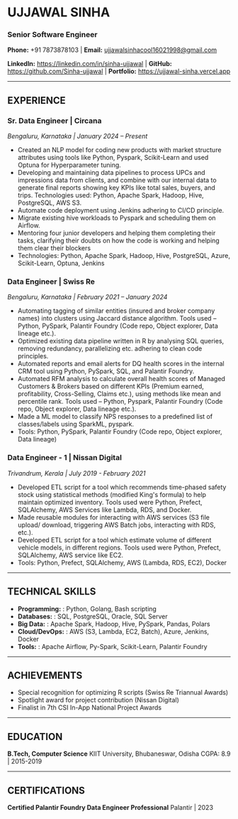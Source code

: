 # UJJAWAL SINHA
### **Senior Software Engineer**

**Phone:** +91 7873878103 | **Email:** ujjawalsinhacool16021998@gmail.com

**LinkedIn:** https://linkedin.com/in/sinha-ujjawal | **GitHub:** https://github.com/Sinha-ujjawal | **Portfolio:** https://ujjawal-sinha.vercel.app

---

## EXPERIENCE

### Sr. Data Engineer | Circana
_Bengaluru, Karnataka | January 2024 – Present_
- Created an NLP model for coding new products with market structure
  attributes using tools like Python, Pyspark, Scikit-Learn and used
  Optuna for Hyperparameter tuning.
- Developing and maintaining data pipelines to process UPCs and impressions
  data from clients, and combine with our internal data to generate final
  reports showing key KPIs like total sales, buyers, and trips. Technologies
  used: Python, Apache Spark, Hadoop, Hive, PostgreSQL, AWS S3.
- Automate code deployment using Jenkins adhering to CI/CD principle.
- Migrate existing hive workloads to Pyspark and scheduling them on Airflow.
- Mentoring four junior developers and helping them completing their tasks,
  clarifying their doubts on how the code is working and helping them clear
  their blockers
- Technologies: Python, Apache Spark, Hadoop, Hive, PostgreSQL, Azure, Scikit-Learn,
                Optuna, Jenkins

### Data Engineer | Swiss Re
_Bengaluru, Karnataka | February 2021 – January 2024_
- Automating tagging of similar entities (insured and broker company names)
  into clusters using Jaccard distance algorithm. Tools used – Python, PySpark,
  Palantir Foundry (Code repo, Object explorer, Data lineage etc.).
- Optimized existing data pipeline written in R by analysing SQL queries,
  removing redundancy, parallelizing etc. adhering to clean code principles.
- Automated reports and email alerts for DQ health scores in the internal CRM
  tool using Python, PySpark, SQL, and Palantir Foundry.
- Automated RFM analysis to calculate overall health scores of Managed
  Customers & Brokers based on different KPIs (Premium earned, profitability,
  Cross-Selling, Claims etc.), using methods like mean and percentile rank.
  Tools used – Python, Pyspark, Palantir Foundry (Code repo, Object explorer,
  Data lineage etc.).
- Made a ML model to classify NPS responses to a predefined list of
  classes/labels using SparkML, pyspark.
- Tools: Python, PySpark, Palantir Foundry (Code repo, Object explorer, Data lineage)

### Data Engineer - 1 | Nissan Digital
_Trivandrum, Kerala | July 2019 - February 2021_
- Developed ETL script for a tool which recommends time-phased safety stock
  using statistical methods (modified King's formula) to help maintain
  optimized inventory.  Tools used were Python, Prefect, SQLAlchemy, AWS
  Services like Lambda, RDS, and Docker.
- Made reusable modules for interacting with AWS services (S3 file upload/
  download, triggering AWS Batch jobs, interacting with RDS, etc.).
- Developed ETL script for a tool which estimate volume of different vehicle
  models, in different regions. Tools used were Python, Prefect, SQLAlchemy,
  AWS service like EC2.
- Tools: Python, Prefect, SQLAlchemy, AWS (Lambda, RDS, EC2), Docker

---

## TECHNICAL SKILLS

- **Programming:**  : Python, Golang, Bash scripting
- **Databases:**    : SQL, PostgreSQL, Oracle, SQL Server
- **Big Data:**     : Apache Spark, Hadoop, Hive, PySpark, Pandas, Polars
- **Cloud/DevOps:** : AWS (S3, Lambda, EC2, Batch), Azure, Jenkins, Docker
- **Tools:**        : Apache Airflow, Py-Spark, Scikit-Learn, Palantir Foundry

---

## ACHIEVEMENTS

- Special recognition for optimizing R scripts (Swiss Re Triannual Awards)
- Spotlight award for project contribution (Nissan Digital)
- Finalist in 7th CSI In-App National Project Awards

---

## EDUCATION

**B.Tech, Computer Science**
KIIT University, Bhubaneswar, Odisha
CGPA: 8.9 | 2015-2019

---

## CERTIFICATIONS

**Certified Palantir Foundry Data Engineer Professional**
Palantir | 2023
